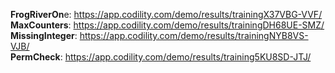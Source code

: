 **FrogRiverOn**e: https://app.codility.com/demo/results/trainingX37VBG-VVF/  
**MaxCounters**: https://app.codility.com/demo/results/trainingDH68UE-SMZ/  
**MissingInteger**: https://app.codility.com/demo/results/trainingNYB8VS-VJB/  
**PermCheck**: https://app.codility.com/demo/results/training5KU8SD-JTJ/
